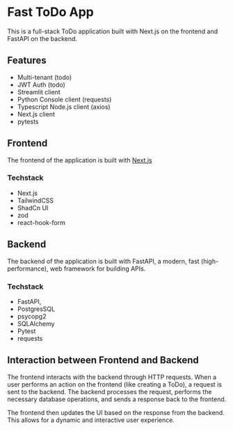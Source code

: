 # Fast ToDo App

This is a full-stack ToDo application built with Next.js on the frontend and FastAPI on the backend.

## Features

- Multi-tenant (todo)
- JWT Auth (todo)
- Streamlit client
- Python Console client (requests)
- Typescript Node.js client (axios)
- Next.js client
- pytests

## Frontend

The frontend of the application is built with [Next.js](https://nextjs.org/)

### Techstack

- Next.js
- TailwindCSS
- ShadCn UI
- zod
- react-hook-form

## Backend

The backend of the application is built with FastAPI, a modern, fast (high-performance), web framework for building APIs.

### Techstack

- FastAPI,
- PostgresSQL
- psycopg2
- SQLAlchemy
- Pytest
- requests

## Interaction between Frontend and Backend

The frontend interacts with the backend through HTTP requests. When a user performs an action on the frontend (like creating a ToDo), a request is sent to the backend. The backend processes the request, performs the necessary database operations, and sends a response back to the frontend.

The frontend then updates the UI based on the response from the backend. This allows for a dynamic and interactive user experience.
